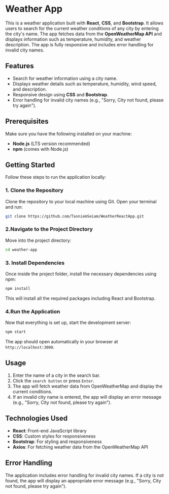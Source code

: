# Weather App

This is a weather application built with **React**, **CSS**, and **Bootstrap**. It allows users to search for the current weather conditions of any city by entering the city's name. The app fetches data from the **OpenWeatherMap API** and displays information such as temperature, humidity, and weather description. The app is fully responsive and includes error handling for invalid city names.

## Features

- Search for weather information using a city name.
- Displays weather details such as temperature, humidity, wind speed, and description.
- Responsive design using **CSS** and **Bootstrap**.
- Error handling for invalid city names (e.g., "Sorry, City not found, please try again").

## Prerequisites

Make sure you have the following installed on your machine:

- **Node.js** (LTS version recommended)
- **npm** (comes with Node.js)

## Getting Started

Follow these steps to run the application locally:

### 1. Clone the Repository

Clone the repository to your local machine using Git. Open your terminal and run:

```bash
git clone https://github.com/TasniemSeiam/WeatherReactApp.git
```
### 2.Navigate to the Project Directory
Move into the project directory:

```bash
cd weather-app
```

### 3. Install Dependencies
Once inside the project folder, install the necessary dependencies using npm:

```bash
npm install
```
This will install all the required packages including React and Bootstrap.

### 4.Run the Application
Now that everything is set up, start the development server:

```bash
npm start
```
The app should open automatically in your browser at `http://localhost:3000`.

## Usage

1. Enter the name of a city in the search bar.
2. Click the `search button` or press `Enter`.
3. The app will fetch weather data from OpenWeatherMap and display the current conditions.
4. If an invalid city name is entered, the app will display an error message (e.g., "Sorry, City not found, please try again").


## Technologies Used

- **React**: Front-end JavaScript library
- **CSS**: Custom styles for responsiveness
- **Bootstrap**: For styling and responsiveness
- **Axios**: For fetching weather data from the OpenWeatherMap API

## Error Handling

The application includes error handling for invalid city names. If a city is not found, the app will display an appropriate error message (e.g., "Sorry, City not found, please try again").
